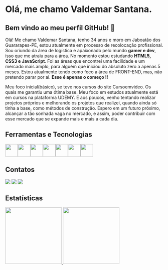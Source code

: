 # Olá, me chamo Valdemar Santana.
## Bem vindo ao meu perfil GitHub! 👋

Olá! Me chamo Valdemar Santana, tenho 34 anos e moro em Jaboatão dos Guararapes-PE, estou atualmente em processo de recolocação profissional. Sou oriundo da área de logística e apaixonado pelo mundo <strong>gamer e dev</strong>, isso que me atraiu para a área. No momento estou estudando <strong>HTML5, CSS3 e JavaScript</strong>. Foi as áreas que encontrei uma facilidade e um mercado mais amplo, para alguém que iniciou do absoluto zero a apenas 5 meses. Estou atualmente tendo como foco a área de FRONT-END, mas, não pretendo parar por ai. <strong>Esse é apenas o começo !!</strong>

Meu foco inicial(básico), se teve nos cursos do site Cursoemvideo. Os quais me garantiu uma ótima base.
Meu foco em estudos atualmente está em cursos na plataforma UDEMY.
E aos poucos, venho tentando realizar projetos próprios e melhorando os projetos que realizei, quando ainda só tinha a base, como métodos de construção.
Espero em um futuro próximo, alcançar a tão sonhada vaga no mercado, e assim, poder contribuir com esse mercado que se expande mais e mais a cada dia.

## Ferramentas e Tecnologias

<img src="https://cdn.jsdelivr.net/gh/devicons/devicon/icons/git/git-original.svg" width="40" height="40"/><img src="https://cdn.jsdelivr.net/gh/devicons/devicon/icons/html5/html5-original-wordmark.svg" width="40" height="40"/><img src="https://cdn.jsdelivr.net/gh/devicons/devicon/icons/css3/css3-original-wordmark.svg" width="40" height="40"/><img src="https://cdn.jsdelivr.net/gh/devicons/devicon/icons/javascript/javascript-original.svg" width="40" height="40"/><img src="https://cdn.jsdelivr.net/gh/devicons/devicon/icons/nodejs/nodejs-plain.svg" width="40" height="40"/><img src="https://cdn.jsdelivr.net/gh/devicons/devicon/icons/typescript/typescript-original.svg" width="40" height="40"/><img src="https://cdn.jsdelivr.net/gh/devicons/devicon/icons/bootstrap/bootstrap-original.svg" width="40" height="40"/>
          
          
          
          
## Contatos          
          
<div>
<a href="https://instagram.com/valdemarsantana12" target="_blank"><img src="https://img.shields.io/badge/-Instagram-%23E4405F?style=for-the-badge&logo=instagram&logoColor=white" target="_blank"></a>
<a href = "mailto:valdemar12tw@gmail.com"><img src="https://img.shields.io/badge/Gmail-D14836?style=for-the-badge&logo=gmail&logoColor=white" target="_blank"></a>
<a href="https://www.linkedin.com/in/valdemar-santana-98b0a3263" target="_blank"><img src="https://img.shields.io/badge/-LinkedIn-%230077B5?style=for-the-badge&logo=linkedin&logoColor=white" target="_blank"></a>   
</div>

## Estatísticas

<div>
<a href="https://github.com/valdemar1213">
<img height="180em" src="https://github-readme-stats.vercel.app/api/top-langs/?username=valdemar1213&layout=compact&langs_count=7&theme=dracula"/>
<img height="180em" src="https://github-readme-stats.vercel.app/api?username=valdemar1213&show_icons=true&theme=dracula&include_all_commits=true&count_private=true"/>
</div>
